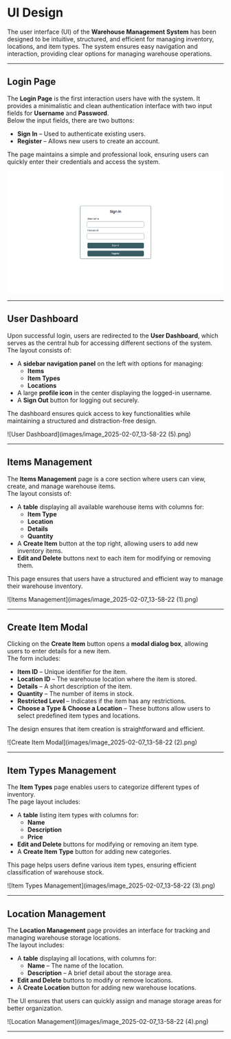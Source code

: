 # UI Design

The user interface (UI) of the **Warehouse Management System** has been designed to be intuitive, structured, and efficient for managing inventory, locations, and item types. The system ensures easy navigation and interaction, providing clear options for managing warehouse operations.

---

## **Login Page**
The **Login Page** is the first interaction users have with the system. It provides a minimalistic and clean authentication interface with two input fields for **Username** and **Password**.  
Below the input fields, there are two buttons:  
- **Sign In** – Used to authenticate existing users.  
- **Register** – Allows new users to create an account.

The page maintains a simple and professional look, ensuring users can quickly enter their credentials and access the system.

![Login Page](images/image_2025-02-07_13-58-22.png)

---

## **User Dashboard**
Upon successful login, users are redirected to the **User Dashboard**, which serves as the central hub for accessing different sections of the system.  
The layout consists of:  
- A **sidebar navigation panel** on the left with options for managing:  
  - **Items**  
  - **Item Types**  
  - **Locations**  
- A large **profile icon** in the center displaying the logged-in username.  
- A **Sign Out** button for logging out securely.

The dashboard ensures quick access to key functionalities while maintaining a structured and distraction-free design.

![User Dashboard](images/image_2025-02-07_13-58-22 (5).png)

---

## **Items Management**
The **Items Management** page is a core section where users can view, create, and manage warehouse items.  
The layout consists of:  
- A **table** displaying all available warehouse items with columns for:  
  - **Item Type**  
  - **Location**  
  - **Details**  
  - **Quantity**  
- A **Create Item** button at the top right, allowing users to add new inventory items.  
- **Edit and Delete** buttons next to each item for modifying or removing them.

This page ensures that users have a structured and efficient way to manage their warehouse inventory.

![Items Management](images/image_2025-02-07_13-58-22 (1).png)

---

## **Create Item Modal**
Clicking on the **Create Item** button opens a **modal dialog box**, allowing users to enter details for a new item.  
The form includes:  
- **Item ID** – Unique identifier for the item.  
- **Location ID** – The warehouse location where the item is stored.  
- **Details** – A short description of the item.  
- **Quantity** – The number of items in stock.  
- **Restricted Level** – Indicates if the item has any restrictions.  
- **Choose a Type & Choose a Location** – These buttons allow users to select predefined item types and locations.

The design ensures that item creation is straightforward and efficient.

![Create Item Modal](images/image_2025-02-07_13-58-22 (2).png)

---

## **Item Types Management**
The **Item Types** page enables users to categorize different types of inventory.  
The page layout includes:  
- A **table** listing item types with columns for:  
  - **Name**  
  - **Description**  
  - **Price**  
- **Edit and Delete** buttons for modifying or removing an item type.  
- A **Create Item Type** button for adding new categories.

This page helps users define various item types, ensuring efficient classification of warehouse stock.

![Item Types Management](images/image_2025-02-07_13-58-22 (3).png)

---

## **Location Management**
The **Location Management** page provides an interface for tracking and managing warehouse storage locations.  
The layout includes:  
- A **table** displaying all locations, with columns for:  
  - **Name** – The name of the location.  
  - **Description** – A brief detail about the storage area.  
- **Edit and Delete** buttons to modify or remove locations.  
- A **Create Location** button for adding new warehouse locations.

The UI ensures that users can quickly assign and manage storage areas for better organization.

![Location Management](images/image_2025-02-07_13-58-22 (4).png)

---